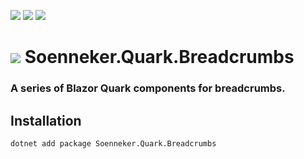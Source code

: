 ﻿[![](https://img.shields.io/nuget/v/soenneker.quark.breadcrumbs.svg?style=for-the-badge)](https://www.nuget.org/packages/soenneker.quark.breadcrumbs/)
[![](https://img.shields.io/github/actions/workflow/status/soenneker/soenneker.quark.breadcrumbs/publish-package.yml?style=for-the-badge)](https://github.com/soenneker/soenneker.quark.breadcrumbs/actions/workflows/publish-package.yml)
[![](https://img.shields.io/nuget/dt/soenneker.quark.breadcrumbs.svg?style=for-the-badge)](https://www.nuget.org/packages/soenneker.quark.breadcrumbs/)

# ![](https://user-images.githubusercontent.com/4441470/224455560-91ed3ee7-f510-4041-a8d2-3fc093025112.png) Soenneker.Quark.Breadcrumbs
### A series of Blazor Quark components for breadcrumbs.

## Installation

```
dotnet add package Soenneker.Quark.Breadcrumbs
```
